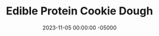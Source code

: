 ---
layout: post
title:  "Edible Protein Cookie Dough"
date:   2023-11-05 00:00:00 -05000
categories: 
- Recipes
- Protein Powder
permalink: /recipes/protein-cookie-dough
image: /assets/Food/Protein Powder/Cookie Dough/cookie-dough.jpg
ing: cookiedough-ing
facts: cookiedough-facts
section1: Chocolate Chips
start2: Applesauce, unsweetened
section2: Cookie Dough
start3: 
section3: 
start4: 
section4: 
start5: 
section5: 
Prep: 20
Rest: 
Cook: 
Source1: 
Source2: 
whisk: https://s.samsungfood.com/4CGfi
tags: 
- edible cookie dough
- cookie dough
- gluten free
- chopped chocolate
- chocolate chip
- raw
- protein powder
- casein
- coconut oil
- cocoa powder
- oat flour
- oats
Description: This edible cookie dough is so simple, and a much healthier way to enjoy a classic treat. They use casein protein as the flour, but for a non protein version, you can use oat flour. I decided to make some homemade <a href="chocolate-bar">Sugar Free Chocolate Bar</a>, but feel free to swap that with some chocolate chips too.  Or see my <a href="chickpea-chows">Chickpea Chows</a> for another high protein healthy cookie dough recipe
Instructions: 
- Start by preparing your chocolate. In a microwave safe bowl, melt the coconut oil. Combine with the rest of the chocolate ingredients - cocoa powder, sweeteners (stevia/monkfruit and honey), and a small pinch of salt<br><br>

- Line a Tupperware with parchment paper. Use a silicone spatula to scrape all the melted chocolate into the pan. Freeze to harden<br><br>

- For the cookie dough, combine the ingredients in a medium bowl in the following order - applesauce, honey, vanilla, monk fruit or stevia, and salt.  If you have some, 1/4 tsp (1.25 g) butter extract would work great here as well.<br><br>

- For your flour, use oats for the standard version, or casein for the protein version. Casein absorbs a lot of liquid, so you will need some milk too. If you're using oats, use 120 g and no milk.  For casein, use 60g protein and 60 g almond milk<br><br>

- Chop up your chocolate, and fold into the cookie dough. Roll into balls, transfer to an airtight bag or container, and enjoy
---